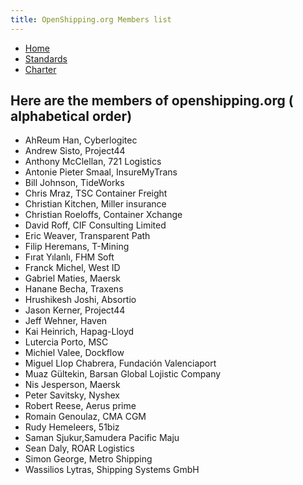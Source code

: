 ```yaml
---
title: OpenShipping.org Members list
---
```


- [Home](index.md)
- [Standards](standards.md)
- [Charter](charter.md)

## Here are the members of openshipping.org ( alphabetical order)
* AhReum Han, Cyberlogitec
* Andrew Sisto, Project44
* Anthony McClellan, 721 Logistics
* Antonie Pieter Smaal, InsureMyTrans
* Bill Johnson, TideWorks
* Chris Mraz, TSC Container Freight
* Christian Kitchen, Miller insurance
* Christian Roeloffs, Container Xchange
* David Roff, CIF Consulting Limited
* Eric Weaver, Transparent Path
* Filip Heremans, T-Mining
* Fırat Yılanlı,  FHM Soft
* Franck Michel, West ID
* Gabriel Maties, Maersk
* Hanane Becha, Traxens
* Hrushikesh Joshi, Absortio
* Jason Kerner, Project44
* Jeff Wehner, Haven
* Kai Heinrich, Hapag-Lloyd
* Lutercia Porto, MSC
* Michiel Valee, Dockflow
* Miguel Llop Chabrera, Fundación Valenciaport
* Muaz Gültekin, Barsan Global Lojistic Company
* Nis Jesperson, Maersk
* Peter Savitsky, Nyshex
* Robert Reese, Aerus prime
* Romain Genoulaz, CMA CGM
* Rudy Hemeleers, 51biz
* Saman Sjukur,Samudera Pacific Maju
* Sean Daly, ROAR Logistics
* Simon George, Metro Shipping
* Wassilios Lytras, Shipping Systems GmbH

